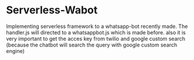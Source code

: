 # Serverless-Wabot 

Implementing serverless framework to a whatsapp-bot recently made. The handler.js will directed to a whatsappbot.js which is made before.
also it is very important to get the acces key from twilio and google custom search (because the chatbot will search the query with google custom search engine) 

